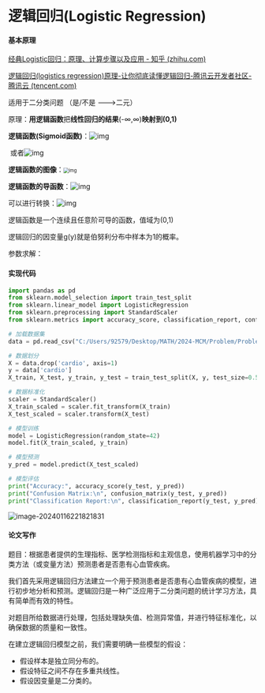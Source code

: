 # 逻辑回归(Logistic Regression)

#### 基本原理

[经典Logistic回归：原理、计算步骤以及应用 - 知乎 (zhihu.com)](https://zhuanlan.zhihu.com/p/353112595)

[逻辑回归(logistics regression)原理-让你彻底读懂逻辑回归-腾讯云开发者社区-腾讯云 (tencent.com)](https://cloud.tencent.com/developer/article/1694338)

适用于二分类问题 （是/不是 --->二元）

原理：**用逻辑函数**把**线性回归的结果**(-∞,∞)**映射到(0,1)**

**逻辑函数(Sigmoid函数)**：![img](https://ask.qcloudimg.com/http-save/yehe-7700422/igds7gn8f5.png)

​									或者![img](https://ask.qcloudimg.com/http-save/yehe-7700422/kknfukfggu.png)

**逻辑函数的图像**：<img src="https://ask.qcloudimg.com/http-save/yehe-7700422/lf0dxfq1lr.png" alt="img" style="zoom:67%;" />



**逻辑函数的导函数**：![img](https://ask.qcloudimg.com/http-save/yehe-7700422/79u6fei552.png)

可以进行转换：![img](https://ask.qcloudimg.com/http-save/yehe-7700422/3pujvjf4j8.png)

逻辑函数是一个连续且任意阶可导的函数，值域为(0,1)

逻辑回归的因变量g(y)就是伯努利分布中样本为1的概率。

参数求解：

#### 实现代码

```python
import pandas as pd
from sklearn.model_selection import train_test_split
from sklearn.linear_model import LogisticRegression
from sklearn.preprocessing import StandardScaler
from sklearn.metrics import accuracy_score, classification_report, confusion_matrix

# 加载数据集
data = pd.read_csv("C:/Users/92579/Desktop/MATH/2024-MCM/Problem/Problem/cardio_train.csv")  # 替换为实际文件路径

# 数据划分
X = data.drop('cardio', axis=1)
y = data['cardio']
X_train, X_test, y_train, y_test = train_test_split(X, y, test_size=0.5, random_state=42)

# 数据标准化
scaler = StandardScaler()
X_train_scaled = scaler.fit_transform(X_train)
X_test_scaled = scaler.transform(X_test)

# 模型训练
model = LogisticRegression(random_state=42)
model.fit(X_train_scaled, y_train)

# 模型预测
y_pred = model.predict(X_test_scaled)

# 模型评估
print("Accuracy:", accuracy_score(y_test, y_pred))
print("Confusion Matrix:\n", confusion_matrix(y_test, y_pred))
print("Classification Report:\n", classification_report(y_test, y_pred))

```

![image-20240116221821831](C:\Users\92579\AppData\Roaming\Typora\typora-user-images\image-20240116221821831.png)

#### 论文写作

题目：根据患者提供的生理指标、医学检测指标和主观信息，使用机器学习中的分类方法（或变量方法）预测患者是否患有心血管疾病。

我们首先采用逻辑回归方法建立一个用于预测患者是否患有心血管疾病的模型，进行初步地分析和预测。逻辑回归是一种广泛应用于二分类问题的统计学习方法，具有简单而有效的特性。

对题目所给数据进行处理，包括处理缺失值、检测异常值，并进行特征标准化，以确保数据的质量和一致性。

在建立逻辑回归模型之前，我们需要明确一些模型的假设：

- 假设样本是独立同分布的。
- 假设特征之间不存在多重共线性。
- 假设因变量是二分类的。

